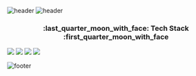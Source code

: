 ![header](https://capsule-render.vercel.app/api?type=shark&color=auto&height=130&section=header&fontColor=fff&animation=twinkling&text=welcome!&fontAlignY=20&fontSize=20)
![header](https://capsule-render.vercel.app/api?type=transparent&text=HyeJin's%20GitHub%20Profile.&fontSize=60&fontColor=333333&height=100)




<h3 align="center">:last_quarter_moon_with_face: Tech Stack :first_quarter_moon_with_face</h3>

<p aline="center">
<img src="https://img.shields.io/badge/HTML5-#E34F26?style=flat-square&logo=HTML5&logoColor=white"/></a>&nbsp<img src="https://img.shields.io/badge/CSS3-#1572B6?style=flat-square&logo=CSS3&logoColor=white"/></a>&nbsp<img src="https://img.shields.io/badge/JavaScript-F7DF1E?style=flat-square&logo=JavaScript&logoColor=white"/></a>&nbsp<img src="https://img.shields.io/badge/jQuery-0769AD?style=flat-square&logo=jQuery&logoColor=white"/></a>&nbsp
</p>




![footer](https://capsule-render.vercel.app/api?section=footer&color=auto&height=130)

